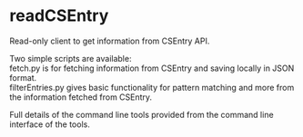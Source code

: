 # readCSEntry
Read-only client to get information from CSEntry API.

Two simple scripts are available:  
fetch.py is for fetching information from CSEntry and saving locally in JSON format.  
filterEntries.py gives basic functionality for pattern matching and more from the information fetched from CSEntry.  

Full details of the command line tools provided from the command line interface of the tools.
